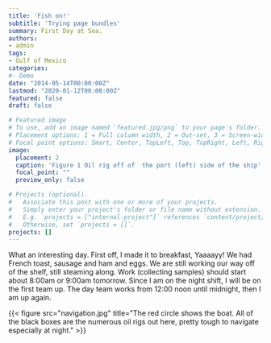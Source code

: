 ```yaml
---
title: 'Fish on!'
subtitle: 'Trying page bundles'
summary: First Day at Sea.
authors:
- admin
tags:
- Gulf of Mexico
categories:
#- Demo
date: "2014-05-14T00:00:00Z"
lastmod: "2020-01-12T00:00:00Z"
featured: false
draft: false

# Featured image
# To use, add an image named `featured.jpg/png` to your page's folder.
# Placement options: 1 = Full column width, 2 = Out-set, 3 = Screen-width
# Focal point options: Smart, Center, TopLeft, Top, TopRight, Left, Right, BottomLeft, Bottom, BottomRight
image:
  placement: 2
  caption: 'Figure 1 Oil rig off of  the port (left) side of the ship'
  focal_point: ""
  preview_only: false

# Projects (optional).
#   Associate this post with one or more of your projects.
#   Simply enter your project's folder or file name without extension.
#   E.g. `projects = ["internal-project"]` references `content/project/deep-learning/index.md`.
#   Otherwise, set `projects = []`.
projects: []
---
```


What an interesting day. First off, I made it to breakfast, Yaaaayy! We had French toast, sausage and ham and eggs. We are still working our way off of the shelf, still steaming along. Work (collecting samples) should start about 8:00am or 9:00am tomorrow. Since I am on the night shift, I will be on the first team up. The day team works from 12:00 noon until midnight, then I am up again.

{{< figure src="navigation.jpg" title="The red circle shows the boat. All of the black boxes are the numerous oil rigs out here, pretty tough to navigate especially at night." >}}

